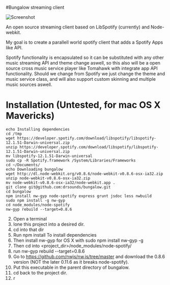 #Bungalow streaming client

![Screenshot](https://www.dropbox.com/s/j6tj3jellbo1e6g/screenshot.png?dl=1 "Screenshot")

An open source streaming client based on LibSpotify (currently) and Node-webkit. 

My goal is to create a parallell world spotify client that adds a Spotify Apps like API.

Spotify functionality is encapsulated so it can be substituted with any other music streaming API and theme change aswell, so this also will be a open source cross music service player like Tomahawk with integrate app API functionality. Should we change from Spotify we just change the theme and music service class, and will also support custom skinning and multiple music sources aswell.

# Installation (Untested, for mac OS X Mavericks)
    
    echo Installing dependencies
    cd /tmp
    wget https://developer.spotify.com/download/libspotify/libspotify-12.1.51-Darwin-universal.zip
    unzip https://developer.spotify.com/download/libspotify/libspotify-12.1.51-Darwin-universal.zip
    mv libspotify-12.1.51-Darwin-universal
    sudo cp -R Spotify.framework /System/Libraries/Frameworks
    cd ~/Documents/
    echo Downloading bungalow
    wget http://dl.node-webkit.org/v0.8.6/node-webkit-v0.8.6-osx-ia32.zip
    unzip node-webkit-v0.8.6-osx-ia32.zip
    mv node-webkit-v0.8.6-osx-ia32/node-webkit.app .
    git clone git@github.com:drsounds/bungalow.git
    cd bungalow
    npm install nw-gyp node-spotify express grunt jsdoc less nwbuild
    sudo npm install -g nw-gyp
    cd node_modules/node-spotify
    nw-gyp rebuild --target=0.8.6

    



2. Open a terminal 
3. lone this project into a desired dir. 
4. cd into that dir
5. Run npm install To install dependencies
6. Then install nw-gyp for OS X with sudo npm install nw-gyp -g
7. Then cd into <project_dir>/node_modules/node-spotify/ 
8. run nw-gyp rebuild --target=0.8.6
9. Go to https://github.com/nwjs/nw.js/tree/master and download the 0.8.6 version (NOT the later 0.11.6 as it breaks node-spotify).
10. Put this executable in the parent directory of bungalow.
11. cd back to the project dir.
12. r